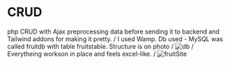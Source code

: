 # CRUD
php CRUD with Ajax preprocessing data before sending it to backend and Tailwind addons for making it pretty. 
/
I used Wamp. Db used - MySQL was called fruitdb with table fruitstable. Structure is on photo
/
![db](https://user-images.githubusercontent.com/28814889/147486205-503ea30d-b73f-4138-a769-58f44f61e763.jpg)
/
Everytheing workson in place and feels excel-like.
/
![fruitSite](https://user-images.githubusercontent.com/28814889/147486200-efba4239-b610-4114-9ec3-8e4dfe791b14.gif)


